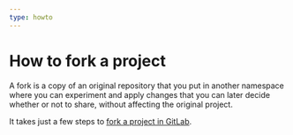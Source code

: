```yaml
---
type: howto
---
```


# How to fork a project

A fork is a copy of an original repository that you put in another namespace
where you can experiment and apply changes that you can later decide whether or
not to share, without affecting the original project.

It takes just a few steps to [fork a project in GitLab](../user/project/forking_workflow.md#creating-a-fork).
